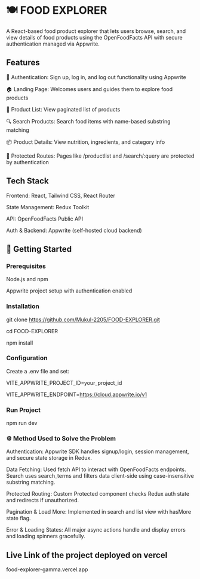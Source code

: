 # 🍽️ FOOD EXPLORER
A React-based food product explorer that lets users browse, search, and view details of food products using the OpenFoodFacts API with secure authentication managed via Appwrite.

## Features
🔐 Authentication: Sign up, log in, and log out functionality using Appwrite

🏠 Landing Page: Welcomes users and guides them to explore food products

🛒 Product List: View paginated list of products

🔍 Search Products: Search food items with name-based substring matching

📦 Product Details: View nutrition, ingredients, and category info

🧠 Protected Routes: Pages like /productlist and /search/:query are protected by authentication

## Tech Stack
Frontend: React, Tailwind CSS, React Router

State Management: Redux Toolkit

API: OpenFoodFacts Public API

Auth & Backend: Appwrite (self-hosted cloud backend)

## 🚀 Getting Started
### Prerequisites

Node.js and npm

Appwrite project setup with authentication enabled

### Installation
git clone https://github.com/Mukul-2205/FOOD-EXPLORER.git

cd FOOD-EXPLORER

npm install

### Configuration
Create a .env file and set:

VITE_APPWRITE_PROJECT_ID=your_project_id

VITE_APPWRITE_ENDPOINT=https://cloud.appwrite.io/v1

### Run Project
npm run dev

### ⚙️ Method Used to Solve the Problem

Authentication: Appwrite SDK handles signup/login, session management, and secure state storage in Redux.

Data Fetching: Used fetch API to interact with OpenFoodFacts endpoints. Search uses search_terms and filters data client-side using case-insensitive substring matching.

Protected Routing: Custom Protected component checks Redux auth state and redirects if unauthorized.

Pagination & Load More: Implemented in search and list view with hasMore state flag.

Error & Loading States: All major async actions handle and display errors and loading spinners gracefully.


## Live Link of the project deployed on vercel

food-explorer-gamma.vercel.app

